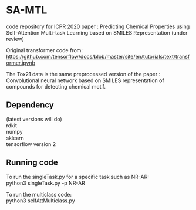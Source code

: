 # SA-MTL
code repository for ICPR 2020 paper : Predicting Chemical Properties using Self-Attention Multi-task Learning based on SMILES Representation (under review) 

Original transformer code from: https://github.com/tensorflow/docs/blob/master/site/en/tutorials/text/transformer.ipynb

The Tox21 data is the same preprocessed version of the paper : Convolutional neural network based on SMILES representation of compounds for detecting chemical motif.

## Dependency  
(latest versions will do)  
rdkit   
numpy  
sklearn  
tensorflow version 2  

## Running code
To run the singleTask.py for a specific task such as NR-AR:   
python3 singleTask.py -p NR-AR  
  
  
To run the multiclass code:  
python3 selfAttMulticlass.py


